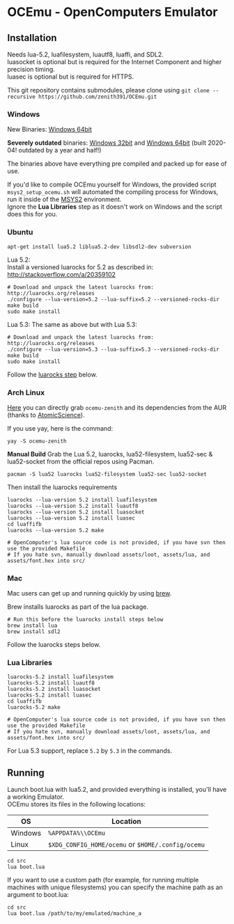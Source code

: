 OCEmu - OpenComputers Emulator
==============================

Installation
------------

Needs lua-5.2, luafilesystem, luautf8, luaffi, and SDL2.  
luasocket is optional but is required for the Internet Component and higher precision timing.  
luasec is optional but is required for HTTPS.

This git repository contains submodules, please clone using `git clone --recursive https://github.com/zenith391/OCEmu.git`

### Windows

New Binaries: [Windows 64bit](https://nightly.link/zenith391/OCEmu/workflows/build-win/master/OCEmu.zip)  

**Severely outdated** binaries: [Windows 32bit](https://gamax92.keybase.pub/ocemu/OCEmu-x32.zip) and [Windows 64bit](https://gamax92.keybase.pub/ocemu/OCEmu-x64.zip) (built 2020-04! outdated by a year and half!)

The binaries above have everything pre compiled and packed up for ease of use.

If you'd like to compile OCEmu yourself for Windows, the provided script ```msys2_setup_ocemu.sh``` will automated the compiling process for Windows, run it inside of the [MSYS2](https://msys2.github.io/) environment.  
Ignore the **Lua Libraries** step as it doesn't work on Windows and the script does this for you.

### Ubuntu
```
apt-get install lua5.2 liblua5.2-dev libsdl2-dev subversion
```

Lua 5.2:  
Install a versioned luarocks for 5.2 as described in: http://stackoverflow.com/a/20359102
```
# Download and unpack the latest luarocks from: http://luarocks.org/releases
./configure --lua-version=5.2 --lua-suffix=5.2 --versioned-rocks-dir
make build
sudo make install
```
Lua 5.3:
The same as above but with Lua 5.3:
```
# Download and unpack the latest luarocks from: http://luarocks.org/releases
./configure --lua-version=5.3 --lua-suffix=5.3 --versioned-rocks-dir
make build
sudo make install
```

Follow the [luarocks step](https://github.com/zenith391/OCEmu/tree/master#lua-libraries) below.

### Arch Linux
[Here](https://aur.archlinux.org/packages/ocemu-zenith/) you can directly grab `ocemu-zenith` and its dependencies from the AUR (thanks to [AtomicScience](https://github.com/AtomicScience)).

If you use yay, here is the command:
```
yay -S ocemu-zenith
```

**Manual Build**
Grab the Lua 5.2, luarocks, lua52-filesystem, lua52-sec & lua52-socket from the official repos using Pacman.
```
pacman -S lua52 luarocks lua52-filesystem lua52-sec lua52-socket
```
Then install the luarocks requirements
```
luarocks --lua-version 5.2 install luafilesystem
luarocks --lua-version 5.2 install luautf8
luarocks --lua-version 5.2 install luasocket
luarocks --lua-version 5.2 install luasec
cd luaffifb
luarocks --lua-version 5.2 make

# OpenComputer's lua source code is not provided, if you have svn then use the provided Makefile
# If you hate svn, manually download assets/loot, assets/lua, and assets/font.hex into src/
```

### Mac

Mac users can get up and running quickly by using [brew](http://brew.sh/).

Brew installs luarocks as part of the lua package.
```
# Run this before the luarocks install steps below
brew install lua
brew install sdl2
```
Follow the luarocks steps below.

### Lua Libraries
```
luarocks-5.2 install luafilesystem
luarocks-5.2 install luautf8
luarocks-5.2 install luasocket
luarocks-5.2 install luasec
cd luaffifb
luarocks-5.2 make

# OpenComputer's lua source code is not provided, if you have svn then use the provided Makefile
# If you hate svn, manually download assets/loot, assets/lua, and assets/font.hex into src/
```
For Lua 5.3 support, replace `5.2` by `5.3` in the commands.

Running
-------
Launch boot.lua with lua5.2, and provided everything is installed, you'll have a working Emulator.  
OCEmu stores its files in the following locations:

OS      | Location
------- | ---
Windows | `%APPDATA%\\OCEmu`
Linux   | `$XDG_CONFIG_HOME/ocemu` or `$HOME/.config/ocemu`

```
cd src
lua boot.lua
```

If you want to use a custom path (for example, for running multiple machines with unique filesystems) you can specify the machine path as an argument to boot.lua:

```
cd src
lua boot.lua /path/to/my/emulated/machine_a
```
